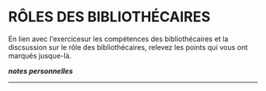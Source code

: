 # RÔLES DES BIBLIOTHÉCAIRES

En lien avec l'exercicesur les compétences des bibliothécaires et la discsussion sur le rôle des bibliothécaires, relevez les points qui vous ont marqués jusque-là.

***notes personnelles***

---